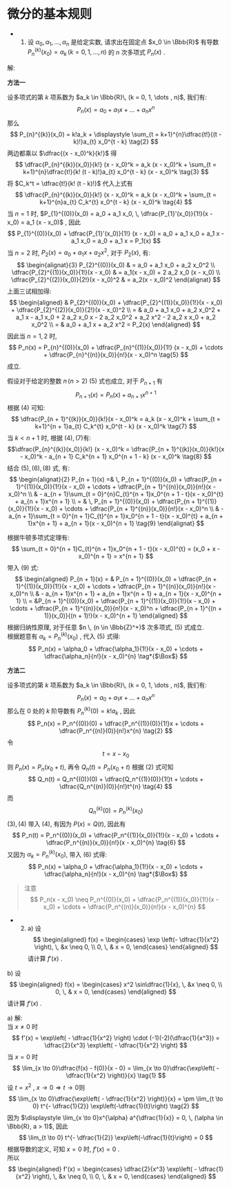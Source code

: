 # 微分的基本规则

* 1. 设 
$\alpha_0, \alpha_1, \dots , \alpha_n$ 
是给定实数, 请求出在固定点 $x_0 \in \Bbb{R}$ 
有导数 $P_{n}^{(k)}(x_0) = \alpha_k \, (k = 0, 1, \dots, n)$
的 $n$ 次多项式 $P_n(x)$ .

解: </br>

**方法一**

设多项式的第 $k$ 项系数为 $a_k \in \Bbb{R}\, (k = 0, 1, \dots , n)$, 我们有:
$$P_n(x) = a_0 + a_1 x + \dots + a_n x^n \tag{1}$$
那么 
$$
P_{n}^{(k)}(x_0) = k!a_k + \displaystyle \sum_{t = k+1}^{n}\dfrac{t!}{(t - k)!}a_{t} x_0^{t - k} \tag{2}
$$
两边都乘以 $\dfrac{(x - x_0)^k}{k!}$ 得
$$
\dfrac{P_{n}^{(k)}(x_0)}{k!} (x - x_0)^k = a_k (x - x_0)^k + \sum_{t = k+1}^{n}\dfrac{t!}{k! (t - k)!}a_{t} x_0^{t - k} (x - x_0)^k \tag{3}
$$
将 $C_k^t = \dfrac{t!}{k! (t - k)!}$ 代入上式有
$$
\dfrac{P_{n}^{(k)}(x_0)}{k!} (x - x_0)^k = a_k (x - x_0)^k + \sum_{t = k+1}^{n}a_{t} C_k^{t} x_0^{t - k} (x - x_0)^k \tag{4}
$$
当 $n = 1$ 时, $P_{1}^{(0)}(x_0) = a_0 + a_1 x_0, \, \dfrac{P_{1}'(x_0)}{1!}(x - x_0) = a_1 (x - x_0)$ , 因此
$$
P_{1}^{(0)}(x_0) + \dfrac{P_{1}'(x_0)}{1!} (x - x_0) = a_0 + a_1 x_0 + a_1 x - a_1 x_0 = a_0 + a_1 x = P_1(x)
$$
当 $n = 2$ 时, $P_{2}(x) = a_0 + a_1 x + a_2 x^2$, 对于 $P_2(x)$, 有:
$$
\begin{alignat}{3}
P_{2}^{(0)}(x_0) & = a_0 + a_1 x_0 + a_2 x_0^2 \\
\dfrac{P_{2}^{(1)}(x_0)}{1!}(x - x_0) & = a_1(x - x_0) + 2 a_2 x_0 (x - x_0) \\
\dfrac{P_{2}^{(2)}(x_0)}{2!}(x - x_0)^2 & = a_2(x - x_0)^2
\end{alignat}
$$
上面三试相加得:
$$
\begin{aligned}
& P_{2}^{(0)}(x_0) + \dfrac{P_{2}^{(1)}(x_0)}{1!}(x - x_0) + \dfrac{P_{2}^{(2)}(x_0)}{2!}(x - x_0)^2 \\
= & a_0 + a_1 x_0 + a_2 x_0^2 + a_1 x - a_1 x_0 + 2 a_2 x_0 x - 2 a_2 x_0^2 + a_2 x^2 - 2 a_2 x x_0 + a_2 x_0^2 \\
= & a_0 + a_1 x + a_2 x^2 = P_2(x)
\end{aligned}
$$
因此当 $n = 1, 2$ 时, 
$$
P_n(x) = P_{n}^{(0)}(x_0) + \dfrac{P_{n}^{(1)}(x_0)}{1!} (x - x_0) + \cdots + \dfrac{P_{n}^{(n)}(x_0)}{n!}(x - x_0)^n \tag{5}
$$
成立.

假设对于给定的整数 $n \, (n > 2)$ $(5)$ 式也成立,
对于 $P_{n + 1}$ 有
$$P_{n + 1}(x) = P_n(x) + a_{n + 1} x^{n + 1} \tag{6}$$
根据 $(4)$ 可知:
$$
\dfrac{P_{n + 1}^{(k)}(x_0)}{k!}(x - x_0)^k = a_k (x - x_0)^k + \sum_{t = k+1}^{n + 1}a_{t} C_k^{t} x_0^{t - k} (x - x_0)^k \tag{7}
$$
当 $k < n + 1$ 时, 根据 $(4), (7)$有:
$$\dfrac{P_{n}^{(k)}(x_0)}{k!} (x - x_0)^k = \dfrac{P_{n + 1}^{(k)}(x_0)}{k!}(x - x_0)^k -  a_{n + 1} C_k^{n + 1} x_0^{n + 1 - k} (x - x_0)^k
\tag{8}
$$
结合 $(5), (6), (8)$ 式, 有:
$$
\begin{alignat}{2}
P_{n + 1}(x) =& \, P_{n + 1}^{(0)}(x_0) + \dfrac{P_{n + 1}^{(1)}(x_0)}{1!}(x - x_0) + \cdots + \dfrac{P_{n + 1}^{(n)}(x_0)}{n!}(x - x_0)^n \\
& - a_{n + 1}\sum_{t = 0}^{n}C_{t}^{n + 1}x_0^{n + 1 - t}(x - x_0)^{t} + a_{n + 1}x^{n + 1} \\
= & \, P_{n + 1}^{(0)}(x_0) + \dfrac{P_{n + 1}^{(1)}(x_0)}{1!}(x - x_0) + \cdots + \dfrac{P_{n + 1}^{(n)}(x_0)}{n!}(x - x_0)^n \\
& - a_{n + 1}\sum_{t = 0}^{n + 1}C_{t}^{n + 1}x_0^{n + 1 - t}(x - x_0)^{t} + a_{n + 1}x^{n + 1} + a_{n + 1}(x - x_0)^{n + 1} \tag{9}
\end{alignat}
$$

根据牛顿多项式定理有:
$$
\sum_{t = 0}^{n + 1}C_{t}^{n + 1}x_0^{n + 1 - t}(x - x_0)^{t} = (x_0 + x - x_0)^{n + 1} = x^{n + 1}
$$
带入 $(9)$ 式:
$$
\begin{aligned}
P_{n + 1}(x) = & P_{n + 1}^{(0)}(x_0) + \dfrac{P_{n + 1}^{(1)}(x_0)}{1!}(x - x_0) + \cdots + \dfrac{P_{n + 1}^{(n)}(x_0)}{n!}(x - x_0)^n \\
& - a_{n + 1}x^{n + 1} + a_{n + 1}x^{n + 1} + a_{n + 1}(x - x_0)^{n + 1} \\
= &P_{n + 1}^{(0)}(x_0) + \dfrac{P_{n + 1}^{(1)}(x_0)}{1!}(x - x_0) + \cdots + \dfrac{P_{n + 1}^{(n)}(x_0)}{n!}(x - x_0)^n +  \dfrac{P_{n + 1}^{(n + 1)}(x_0)}{(n + 1)!}(x - x_0)^{n + 1}
\end{aligned}
$$
根据归纳性原理, 对于任意 $n \, (n \in \Bbb{Z}^+)$ 次多项式, $(5)$ 式成立. </br>
根据题意有 $\alpha_k = P_n^{(k)}(x_0)$ , 代入 $(5)$ 式得:
$$
P_n(x) = \alpha_0 + \dfrac{\alpha_1}{1!}(x - x_0) + \cdots + \dfrac{\alpha_n}{n!}(x - x_0)^{n} \tag*{$\Box$}
$$

**方法二**

设多项式的第 $k$ 项系数为 $a_k \in \Bbb{R}\, (k = 0, 1, \dots , n)$, 我们有:
$$P_n(x) = a_0 + a_1 x + \dots + a_n x^n \tag{1}$$
那么在 $0$ 处的 $k$ 阶导数有 $P_n^{(k)}(0) = k!a_k$ , 
因此
$$
P_n(x) = P_n^{(0)}(0) + \dfrac{P_n^{(1)}(0)}{1!}x + \cdots + \dfrac{P_n^{(n)}(0)}{n!}x^{n} \tag{2}
$$
令 
$$t = x - x_0 \tag{3}$$
则 $P_n(x) = P_n(x_0 + t)$, 再令 $Q_n(t) = P_n(x_0 + t)$
根据 $(2)$ 式可知
$$
Q_n(t) = Q_n^{(0)}(0) + \dfrac{Q_n^{(1)}(0)}{1!}t + \cdots + \dfrac{Q_n^{(n)}(0)}{n!}t^{n} \tag{4}
$$
而 
$$Q_n^{(k)}(0) = P_n^{(k)}(x_0) \tag{5}$$
$(3), (4)$ 带入 $(4)$, 有因为 $P(x) = Q(t)$, 因此有
$$
P_n(t) = P_n^{(0)}(x_0) + \dfrac{P_n^{(1)}(x_0)}{1!}(x - x_0) + \cdots + \dfrac{P_n^{(n)}(x_0)}{n!}(x - x_0)^{n} \tag{6}
$$
又因为 $\alpha_k = P_n^{(k)}(x_0)$, 带入 $(6)$ 式得:
$$
P_n(x) = \alpha_0 + \dfrac{\alpha_1}{1!}(x - x_0) + \cdots + \dfrac{\alpha_n}{n!}(x - x_0)^{n} \tag*{$\Box$}
$$

> 注意
$$
P_n(x - x_0) \neq P_n^{(0)}(x_0) + \dfrac{P_n^{(1)}(x_0)}{1!}(x - x_0) + \cdots + \dfrac{P_n^{(n)}(x_0)}{n!}(x - x_0)^{n}
$$

* 2. a) 设
$$
\begin{aligned}
f(x) = \begin{cases}
\exp \left(- \dfrac{1}{x^2} \right), \, &x \neq 0, \\
0, \, & x = 0,
\end{cases}
\end{aligned}
$$
请计算 $f'(x)$ .

b) 设
$$
\begin{aligned}
f(x) = \begin{cases}
x^2 \sin\dfrac{1}{x}, \, &x \neq 0, \\
0, \, & x = 0,
\end{cases}
\end{aligned}
$$
请计算 $f'(x)$ .

a) 解: </br>
当 $x \ne 0$ 时 
$$
f'(x) = \exp\left( - \dfrac{1}{x^2} \right) \cdot (-1)(-2)(\dfrac{1}{x^3}) = \dfrac{2}{x^3} \exp\left( - \dfrac{1}{x^2} \right)
$$
当 $x = 0$ 时
$$
\lim_{x \to 0}\dfrac{f(x) - f(0)}{x - 0} = \lim_{x \to 0}\dfrac{\exp\left( - \dfrac{1}{x^2} \right)}{x} \tag{1}
$$
设 $t = x^2$ , $x \to 0 \Rightarrow t \to 0$则
$$
\lim_{x \to 0}\dfrac{\exp\left( - \dfrac{1}{x^2} \right)}{x} = \pm \lim_{t \to 0} t^{- \dfrac{1}{2}} \exp\left(-\dfrac{1}{t}\right) \tag{2}
$$
因为 $\displaystyle \lim_{x \to 0}x^{\alpha} a^{\dfrac{1}{x}} = 0, \, (\alpha \in \Bbb{R}, a > 1)$, 
因此 
$$
\lim_{t \to 0} t^{- \dfrac{1}{2}} \exp\left(-\dfrac{1}{t}\right) = 0
$$
根据导数的定义, 可知 $x = 0$ 时, $f'(x) = 0$ .</br>
所以
$$
\begin{aligned}
f'(x) = \begin{cases}
\dfrac{2}{x^3} \exp\left( - \dfrac{1}{x^2} \right), \, &x \neq 0, \\
0, \, & x = 0,
\end{cases}
\end{aligned}
$$